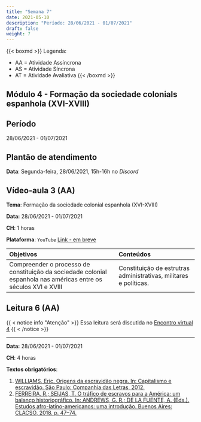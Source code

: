 ```yaml
---
title: "Semana 7"
date: 2021-05-10
description: "Período: 28/06/2021 - 01/07/2021"
draft: false
weight: 7
---
```


{{< boxmd >}}
Legenda: 
- AA = Atividade Assíncrona
- AS = Atividade Síncrona
- AT = Atividade Avaliativa
{{< /boxmd >}}

## Módulo 4 - Formação da sociedade colonials espanhola (XVI-XVIII)

## Período

28/06/2021 - 01/07/2021

## Plantão de atendimento

**Data**: Segunda-feira, 28/06/2021, 15h-16h no *Discord*

## Vídeo-aula 3 (AA)

**Tema**: Formação da sociedade colonial espanhola (XVI-XVIII)

**Data:**  28/06/2021 - 01/07/2021

**CH**: 1 horas

**Plataforma**: `YouTube` [Link - em breve]()

| Objetivos           | Conteúdos         |
|:--------------------|:------------------|
| Compreender o processo de constituição da sociedade colonial espanhola nas américas entre os séculos XVI e XVIII | Constituição de estrutras administrativas, militares e políticas. |

## Leitura 6 (AA)

{{ < notice info "Atenção" >}}
Essa leitura será discutida no [Encontro virtual 4](https://cclhm0057.netlify.app/semanal/sem8/#encontro-virtual-4-as)
{{ < /notice >}}

***

**Data:**  28/06/2021 - 01/07/2021

**CH**: 4 horas

**Textos obrigatórios**:
1. [WILLIAMS, Eric. Origens da escravidão negra. In: Capitalismo e escravidão. São Paulo: Companhia das Letras, 2012.](https://ericbrasiln.github.io/cclhm0057_ihl/textos/mod_5/williams.pdf)
2. [FERREIRA, R.; SEIJAS, T. O tráfico de escravos para a América: um balanço historiográfico. In: ANDREWS, G. R.; DE LA FUENTE, A. (Eds.). Estudos afro-latino-americanos: uma introdução. Buenos Aires: CLACSO, 2018. p. 47–74.]()
